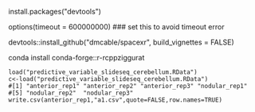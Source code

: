 install.packages("devtools")

options(timeout = 600000000) ### set this to avoid timeout error

devtools::install_github("dmcable/spacexr", build_vignettes = FALSE)

conda install conda-forge::r-rcppziggurat

```
load("predictive_variable_slideseq_cerebellum.RData")
c<-load("predictive_variable_slideseq_cerebellum.RData")
#[1] "anterior_rep1" "anterior_rep2" "anterior_rep3" "nodular_rep1"
#[5] "nodular_rep2"  "nodular_rep3"
write.csv(anterior_rep1,"a1.csv",quote=FALSE,row.names=TRUE)
```
